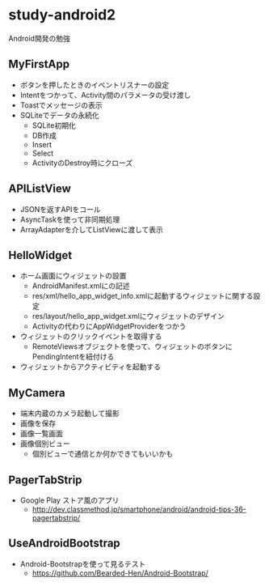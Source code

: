 study-android2
==============

Android開発の勉強

## MyFirstApp

- ボタンを押したときのイベントリスナーの設定
- Intentをつかって、Activity間のパラメータの受け渡し
- Toastでメッセージの表示
- SQLiteでデータの永続化
  - SQLite初期化
  - DB作成
  - Insert
  - Select
  - ActivityのDestroy時にクローズ


## APIListView

- JSONを返すAPIをコール
- AsyncTaskを使って非同期処理
- ArrayAdapterを介してListViewに渡して表示

## HelloWidget

- ホーム画面にウィジェットの設置
  - AndroidManifest.xmlに<receiver>の記述
  - res/xml/hello_app_widget_info.xmlに起動するウィジェットに関する設定
  - res/layout/hello_app_widget.xmlにウィジェットのデザイン
  - Activityの代わりにAppWidgetProviderをつかう
- ウィジェットのクリックイベントを取得する
  - RemoteViewsオブジェクトを使って、ウィジェットのボタンにPendingIntentを紐付ける
- ウィジェットからアクティビティを起動する

## MyCamera
- 端末内蔵のカメラ起動して撮影
- 画像を保存
- 画像一覧画面
- 画像個別ビュー
  - 個別ビューで通信とか何かできてもいいかも

## PagerTabStrip
- Google Play ストア風のアプリ
  - http://dev.classmethod.jp/smartphone/android/android-tips-36-pagertabstrip/

## UseAndroidBootstrap
- Android-Bootstrapを使って見るテスト
  - https://github.com/Bearded-Hen/Android-Bootstrap/

